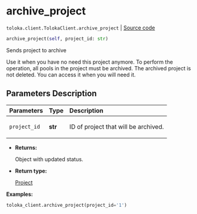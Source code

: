 # archive_project
`toloka.client.TolokaClient.archive_project` | [Source code](https://github.com/Toloka/toloka-kit/blob/v1.1.0.post1/src/client/__init__.py#L999)

```python
archive_project(self, project_id: str)
```

Sends project to archive


Use it when you have no need this project anymore. To perform the operation, all pools in the project must be archived.
The archived project is not deleted. You can access it when you will need it.

## Parameters Description

| Parameters | Type | Description |
| :----------| :----| :-----------|
`project_id`|**str**|<p>ID of project that will be archived.</p>

* **Returns:**

  Object with updated status.

* **Return type:**

  [Project](toloka.client.project.Project.md)

**Examples:**


```python
toloka_client.archive_project(project_id='1')
```
